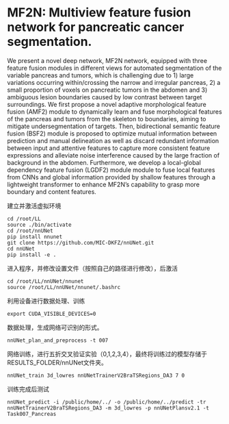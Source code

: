 # MF2N: Multiview feature fusion network for pancreatic cancer segmentation.
We present a novel deep network, MF2N network, equipped with three feature fusion modules in different views for automated segmentation of the variable pancreas and tumors, which is challenging due to 1) large variations occurring within/crossing the narrow and irregular pancreas, 2) a small proportion of voxels on pancreatic tumors in the abdomen and 3) ambiguous lesion boundaries caused by low contrast between target surroundings. We first propose a novel adaptive morphological feature fusion (AMF2) module to dynamically learn and fuse morphological features of the pancreas and tumors from the skeleton to boundaries, aiming to mitigate undersegmentation of targets. Then, bidirectional semantic feature fusion (BSF2) module is proposed to optimize mutual information between prediction and manual delineation as well as discard redundant information between input and attentive features to capture more consistent feature expressions and alleviate noise interference caused by the large fraction of background in the abdomen. Furthermore, we develop a local-global dependency feature fusion (LGDF2) module module to fuse local features from CNNs and global information provided by shallow features through a lightweight transformer to enhance MF2N’s capability to grasp more boundary and content features. 

建立并激活虚拟环境
```
cd /root/LL
source ./bin/activate
cd /root/nnUNet
pip install nnunet
git clone https://github.com/MIC-DKFZ/nnUNet.git
cd nnUNet
pip install -e .
```
进入程序，并修改设置文件（按照自己的路径进行修改），后激活
```
cd /root/LL/nnUNet/nnunet
source /root/LL/nnUNet/nnunet/.bashrc
```
利用设备进行数据处理、训练
```
export CUDA_VISIBLE_DEVICES=0
```
数据处理，生成网络可识别的形式。
```
nnUNet_plan_and_preprocess -t 007
```
网络训练，进行五折交叉验证实验（0,1,2,3,4），最终将训练过的模型存储于RESULTS_FOLDER/nnUNet文件夹。
```
nnUNet_train 3d_lowres nnUNetTrainerV2BraTSRegions_DA3 7 0 
```
训练完成后测试
```
nnUNet_predict -i /public/home/../ -o /public/home/../predict -tr nnUNetTrainerV2BraTSRegions_DA3 -m 3d_lowres -p nnUNetPlansv2.1 -t Task007_Pancreas
